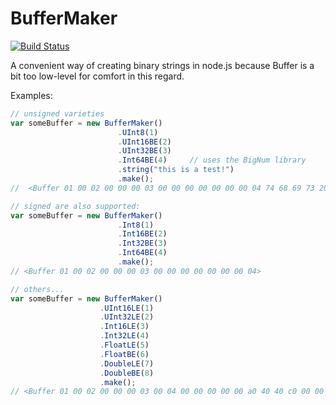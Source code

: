 BufferMaker
===========
[![Build Status](https://secure.travis-ci.org/cainus/BufferMaker.png?branch=master)](http://travis-ci.org/cainus/BufferMaker)

A convenient way of creating binary strings in node.js because Buffer is a bit too low-level for comfort in this regard.  

Examples:  

```javascript
// unsigned varieties
var someBuffer = new BufferMaker()
                        .UInt8(1)
                        .UInt16BE(2)
                        .UInt32BE(3)
                        .Int64BE(4)     // uses the BigNum library
                        .string("this is a test!")
                        .make();
//  <Buffer 01 00 02 00 00 00 03 00 00 00 00 00 00 00 04 74 68 69 73 20 69 73 20 61 20 74 65 73 74 21>

// signed are also supported:
var someBuffer = new BufferMaker()
                        .Int8(1)
                        .Int16BE(2)
                        .Int32BE(3)
                        .Int64BE(4)
                        .make();
// <Buffer 01 00 02 00 00 00 03 00 00 00 00 00 00 00 04> 

// others...
var someBuffer = new BufferMaker()
                    .UInt16LE(1)
                    .UInt32LE(2)
                    .Int16LE(3)
                    .Int32LE(4)
                    .FloatLE(5)
                    .FloatBE(6)
                    .DoubleLE(7)
                    .DoubleBE(8)
                    .make();
// <Buffer 01 00 02 00 00 00 03 00 04 00 00 00 00 00 a0 40 40 c0 00 00 00 00 00 00 00 00 1c 40 40 20 00 00 00 00 00 00>
```
